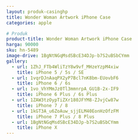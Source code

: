 ```yaml
---
layout: produk-casinghp
title: Wonder Woman Artwork iPhone Case
categories: apple

# Produk
product-title: Wonder Woman Artwork iPhone Case
harga: 90000
sku: hn-5489
image-drive: 1BgNtNGqMsdSBcE34DJp-b7S2uBSbCYmm
gallery:
  - url: 1ZhJ_FTb4WliTzY8w9vf_MHzeYzpM4xiw
    title: iPhone 5 / 5s / SE
  - url: 1vqrDJnAaqPX2yP7Bcl7nK8bm-EUovbF6
    title: iPhone 6 / 6s
  - url: 1vo_VhYMmJz0Tl3mmnrpA_GU1B-2x-IF9
    title: iPhone 6 Plus / 6s Plus
  - url: 1ZAW3tzOypTiZXr180JFYM8-ZJvjCw87w
    title: iPhone 7 / 8
  - url: 1kGT3A_u6ZoAuw_sjjELM40EonHzOfzFM
    title: iPhone 7 Plus / 8 Plus
  - url: 1BgNtNGqMsdSBcE34DJp-b7S2uBSbCYmm
    title: iPhone X
---
```

